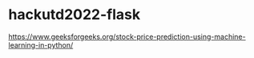 # hackutd2022-flask

https://www.geeksforgeeks.org/stock-price-prediction-using-machine-learning-in-python/
